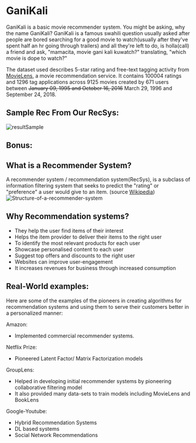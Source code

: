 # GaniKali
GaniKali is a basic movie recommender system. You might be asking, why the name GaniKali? GaniKali is a famous swahili question usually asked after people are bored searching for a good movie to watch(usually after they've spent half an hr going through trailers) and all they're left to do, is holla(call) a friend and ask, "mamacita, movie gani kali kuwatch?" translating, "which movie is dope to watch?"

The dataset used describes 5-star rating and free-text tagging activity from [MovieLens](http://movielens.org), a movie recommendation service. It contains 100004 ratings and 1296 tag applications across 9125 movies created by 671 users between ~~January 09, 1995 and October 16, 2016~~ March 29, 1996 and September 24, 2018.

## Sample Rec From Our RecSys:
![resultSample](https://user-images.githubusercontent.com/30528167/126356921-861272df-a471-4c64-b6f1-ad3864be00b2.PNG)

## Bonus:

## What is a Recommender System?
A recommender system / recommendation system(RecSys), is a subclass of information filtering system that seeks to predict the "rating" or "preference" a user would give to an item. (source [Wikipedia](https//en.wikipedia.org/wiki/Recommender_system))
![Structure-of-a-recommender-system](https://user-images.githubusercontent.com/30528167/126367164-eb24af99-8e1f-4cd1-9ad4-8395fdd4bafe.png)

## Why Recommendation systems?

- They help the user find items of their interest
- Helps the item provider to deliver their items to the right user
- To identify the most relevant products for each user
- Showcase personalised content to each user
- Suggest top offers and discounts to the right user
- Websites can improve user-engagement
- It increases revenues for business through increased consumption

## Real-World examples:
Here are some of the examples of the pioneers in creating algorithms for recommendation systems and using them to serve their customers better in a personalized manner:

Amazon:
- Implemented commercial recommender systems.

Netflix Prize:
- Pioneered Latent Factor/ Matrix Factorization models

GroupLens: 
- Helped in developing initial recommender systems by pioneering collaborative filtering model 
- It also provided many data-sets to train models including MovieLens and BookLens

Google-Youtube:
- Hybrid Recommendation Systems
- DL based systems
- Social Network Recommendations